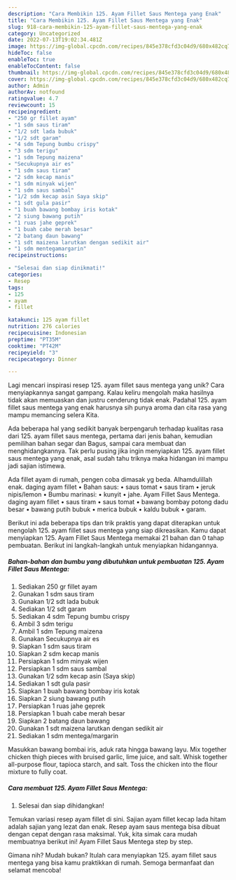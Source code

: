 ```yaml
---
description: "Cara Membikin 125. Ayam Fillet Saus Mentega yang Enak"
title: "Cara Membikin 125. Ayam Fillet Saus Mentega yang Enak"
slug: 918-cara-membikin-125-ayam-fillet-saus-mentega-yang-enak
category: Uncategorized
date: 2022-07-13T19:02:34.481Z
image: https://img-global.cpcdn.com/recipes/845e378cfd3c04d9/680x482cq70/125-ayam-fillet-saus-mentega-foto-resep-utama.jpg
hideToc: false
enableToc: true
enableTocContent: false
thumbnail: https://img-global.cpcdn.com/recipes/845e378cfd3c04d9/680x482cq70/125-ayam-fillet-saus-mentega-foto-resep-utama.jpg
cover: https://img-global.cpcdn.com/recipes/845e378cfd3c04d9/680x482cq70/125-ayam-fillet-saus-mentega-foto-resep-utama.jpg
author: Admin
authorAv: notfound
ratingvalue: 4.7
reviewcount: 15
recipeingredient:
- "250 gr fillet ayam"
- "1 sdm saus tiram"
- "1/2 sdt lada bubuk"
- "1/2 sdt garam"
- "4 sdm Tepung bumbu crispy"
- "3 sdm terigu"
- "1 sdm Tepung maizena"
- "Secukupnya air es"
- "1 sdm saus tiram"
- "2 sdm kecap manis"
- "1 sdm minyak wijen"
- "1 sdm saus sambal"
- "1/2 sdm kecap asin Saya skip"
- "1 sdt gula pasir"
- "1 buah bawang bombay iris kotak"
- "2 siung bawang putih"
- "1 ruas jahe geprek"
- "1 buah cabe merah besar"
- "2 batang daun bawang"
- "1 sdt maizena larutkan dengan sedikit air"
- "1 sdm mentegamargarin"
recipeinstructions:

- "Selesai dan siap dinikmati!"
categories:
- Resep
tags:
- 125
- ayam
- fillet

katakunci: 125 ayam fillet 
nutrition: 276 calories
recipecuisine: Indonesian
preptime: "PT35M"
cooktime: "PT42M"
recipeyield: "3"
recipecategory: Dinner

---
```





Lagi mencari inspirasi resep 125. ayam fillet saus mentega yang unik? Cara menyiapkannya sangat gampang. Kalau keliru mengolah maka hasilnya tidak akan memuaskan dan justru cenderung tidak enak. Padahal 125. ayam fillet saus mentega yang enak harusnya sih punya aroma dan cita rasa yang mampu memancing selera Kita.





Ada beberapa hal yang sedikit banyak berpengaruh terhadap kualitas rasa dari 125. ayam fillet saus mentega, pertama dari jenis bahan, kemudian pemilihan bahan segar dan Bagus, sampai cara membuat dan menghidangkannya. Tak perlu pusing jika ingin menyiapkan 125. ayam fillet saus mentega yang enak,      asal sudah tahu triknya maka hidangan ini mampu jadi sajian istimewa.














Ada fillet ayam di rumah, pengen coba dimasak yg beda. Alhamdulillah enak. daging ayam fillet • Bahan saus: • saus tomat • saus tiram • jeruk nipis/lemon • Bumbu marinasi: • kunyit • jahe. Ayam Fillet Saus Mentega. daging ayam fillet • saus tiram • saus tomat • bawang bombay potong dadu besar • bawang putih bubuk • merica bubuk • kaldu bubuk • garam.






Berikut ini ada beberapa tips dan trik praktis yang dapat diterapkan untuk mengolah 125. ayam fillet saus mentega yang siap dikreasikan. Kamu dapat menyiapkan 125. Ayam Fillet Saus Mentega memakai 21 bahan dan 0 tahap pembuatan. Berikut ini langkah-langkah untuk menyiapkan hidangannya.

<!--inarticleads1-->

##### Bahan-bahan dan bumbu yang dibutuhkan untuk pembuatan 125. Ayam Fillet Saus Mentega:

1. Sediakan 250 gr fillet ayam
1. Gunakan 1 sdm saus tiram
1. Gunakan 1/2 sdt lada bubuk
1. Sediakan 1/2 sdt garam
1. Sediakan 4 sdm Tepung bumbu crispy
1. Ambil 3 sdm terigu
1. Ambil 1 sdm Tepung maizena
1. Gunakan Secukupnya air es
1. Siapkan 1 sdm saus tiram
1. Siapkan 2 sdm kecap manis
1. Persiapkan 1 sdm minyak wijen
1. Persiapkan 1 sdm saus sambal
1. Gunakan 1/2 sdm kecap asin (Saya skip)
1. Sediakan 1 sdt gula pasir
1. Siapkan 1 buah bawang bombay iris kotak
1. Siapkan 2 siung bawang putih
1. Persiapkan 1 ruas jahe geprek
1. Persiapkan 1 buah cabe merah besar
1. Siapkan 2 batang daun bawang
1. Gunakan 1 sdt maizena larutkan dengan sedikit air
1. Sediakan 1 sdm mentega/margarin


Masukkan bawang bombai iris, aduk rata hingga bawang layu. Mix together chicken thigh pieces with bruised garlic, lime juice, and salt. Whisk together all-purpose flour, tapioca starch, and salt. Toss the chicken into the flour mixture to fully coat. 

<!--inarticleads2-->

##### Cara membuat 125. Ayam Fillet Saus Mentega:


1. Selesai dan siap dihidangkan!

Temukan variasi resep ayam fillet di sini. Sajian ayam fillet kecap lada hitam adalah sajian yang lezat dan enak. Resep ayam saus mentega bisa dibuat dengan cepat dengan rasa maksimal. Yuk, kita simak cara mudah membuatnya berikut ini! Ayam Fillet Saus Mentega step by step. 

Gimana nih? Mudah bukan? Itulah cara menyiapkan 125. ayam fillet saus mentega yang bisa kamu praktikkan di rumah. Semoga bermanfaat dan selamat mencoba!

